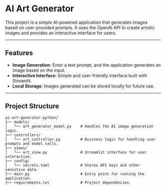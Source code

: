 # AI Art Generator

This project is a simple AI-powered application that generates images based on user-provided prompts. It uses the OpenAI API to create artistic images and provides an interactive interface for users.

---

## Features

- **Image Generation**: Enter a text prompt, and the application generates an image based on the input.
- **Interactive Interface**: Simple and user-friendly interface built with Streamlit.
- **Local Storage**: Images generated can be stored locally for future use.

---

## Project Structure

```plaintext
ai-art-generator-python/
├── models/
│   └── art_generator_model.py    # Handles the AI image generation logic.
├── controllers/
│   └── art_controller.py         # Business logic for handling user prompts and model calls.
├── views/
│   └── art_view.py               # Streamlit interface for user interaction.
├── config/
│   └── secrets.toml              # Stores API keys and other sensitive data.
├── main.py                       # Entry point for running the application.
├── requirements.txt              # Project dependencies.
